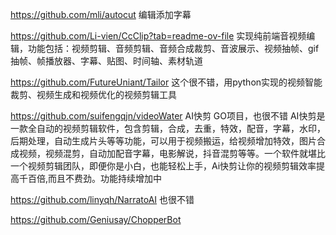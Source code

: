 https://github.com/mli/autocut 编辑添加字幕



https://github.com/Li-vien/CcClip?tab=readme-ov-file 实现纯前端音视频编辑，功能包括：视频剪辑、音频剪辑、音频合成裁剪、音波展示、视频抽帧、gif抽帧、帧播放器、字幕、贴图、时间轴、素材轨道


https://github.com/FutureUniant/Tailor 这个很不错，用python实现的视频智能裁剪、视频生成和视频优化的视频剪辑工具


https://github.com/suifengqjn/videoWater AI快剪 GO项目，也很不错 AI快剪是一款全自动的视频剪辑软件，包含剪辑，合成，去重，特效，配音，字幕，水印，后期处理，自动生成片头等等功能，可以用于视频搬运，给视频增加特效，图片合成视频，视频混剪，自动加配音字幕，电影解说，抖音混剪等等​。一个软件就堪比一个视频剪辑团队，即便你是小白，也能轻松上手，Ai快剪让你的视频剪辑效率提高千百倍​,而且不费劲。功能持续增加中


https://github.com/linyqh/NarratoAI 也很不错


https://github.com/Geniusay/ChopperBot